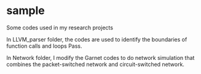sample
======

Some codes used in my research projects

In LLVM_parser folder, the codes are used to identify the boundaries of function calls and loops Pass.

In Network folder, I modify the Garnet codes to do network simulation that combines the packet-switched network and circuit-switched network. 
